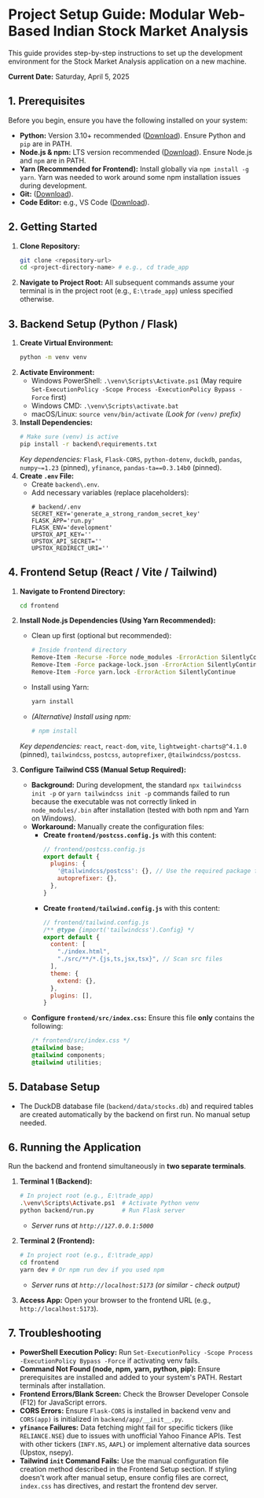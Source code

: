 # Project Setup Guide: Modular Web-Based Indian Stock Market Analysis

This guide provides step-by-step instructions to set up the development environment for the Stock Market Analysis application on a new machine.

**Current Date:** Saturday, April 5, 2025

## 1. Prerequisites

Before you begin, ensure you have the following installed on your system:

* **Python:** Version 3.10+ recommended ([Download](https://www.python.org/downloads/)). Ensure Python and `pip` are in PATH.
* **Node.js & npm:** LTS version recommended ([Download](https://nodejs.org/)). Ensure Node.js and `npm` are in PATH.
* **Yarn (Recommended for Frontend):** Install globally via `npm install -g yarn`. Yarn was needed to work around some npm installation issues during development.
* **Git:** ([Download](https://git-scm.com/downloads/)).
* **Code Editor:** e.g., VS Code ([Download](https://code.visualstudio.com/)).

## 2. Getting Started

1.  **Clone Repository:**
    ```bash
    git clone <repository-url>
    cd <project-directory-name> # e.g., cd trade_app
    ```
2.  **Navigate to Project Root:** All subsequent commands assume your terminal is in the project root (e.g., `E:\trade_app`) unless specified otherwise.

## 3. Backend Setup (Python / Flask)

1.  **Create Virtual Environment:**
    ```bash
    python -m venv venv
    ```
2.  **Activate Environment:**
    * Windows PowerShell: `.\venv\Scripts\Activate.ps1` (May require `Set-ExecutionPolicy -Scope Process -ExecutionPolicy Bypass -Force` first)
    * Windows CMD: `.\venv\Scripts\activate.bat`
    * macOS/Linux: `source venv/bin/activate`
    *(Look for `(venv)` prefix)*
3.  **Install Dependencies:**
    ```bash
    # Make sure (venv) is active
    pip install -r backend\requirements.txt
    ```
    *Key dependencies:* `Flask`, `Flask-CORS`, `python-dotenv`, `duckdb`, `pandas`, `numpy~=1.23` (pinned), `yfinance`, `pandas-ta==0.3.14b0` (pinned).
4.  **Create `.env` File:**
    * Create `backend\.env`.
    * Add necessary variables (replace placeholders):
        ```text
        # backend/.env
        SECRET_KEY='generate_a_strong_random_secret_key'
        FLASK_APP='run.py'
        FLASK_ENV='development'
        UPSTOX_API_KEY=''
        UPSTOX_API_SECRET=''
        UPSTOX_REDIRECT_URI=''
        ```

## 4. Frontend Setup (React / Vite / Tailwind)

1.  **Navigate to Frontend Directory:**
    ```bash
    cd frontend
    ```
2.  **Install Node.js Dependencies (Using Yarn Recommended):**
    * Clean up first (optional but recommended):
        ```bash
        # Inside frontend directory
        Remove-Item -Recurse -Force node_modules -ErrorAction SilentlyContinue
        Remove-Item -Force package-lock.json -ErrorAction SilentlyContinue
        Remove-Item -Force yarn.lock -ErrorAction SilentlyContinue
        ```
    * Install using Yarn:
        ```bash
        yarn install
        ```
    * *(Alternative) Install using npm:*
        ```bash
        # npm install
        ```
    *Key dependencies:* `react`, `react-dom`, `vite`, `lightweight-charts@^4.1.0` (pinned), `tailwindcss`, `postcss`, `autoprefixer`, `@tailwindcss/postcss`.

3.  **Configure Tailwind CSS (Manual Setup Required):**
    * **Background:** During development, the standard `npx tailwindcss init -p` or `yarn tailwindcss init -p` commands failed to run because the executable was not correctly linked in `node_modules/.bin` after installation (tested with both npm and Yarn on Windows).
    * **Workaround:** Manually create the configuration files:
        * **Create `frontend/postcss.config.js`** with this content:
            ```javascript
            // frontend/postcss.config.js
            export default {
              plugins: {
                '@tailwindcss/postcss': {}, // Use the required package for v4
                autoprefixer: {},
              },
            }
            ```
        * **Create `frontend/tailwind.config.js`** with this content:
            ```javascript
            // frontend/tailwind.config.js
            /** @type {import('tailwindcss').Config} */
            export default {
              content: [
                "./index.html",
                "./src/**/*.{js,ts,jsx,tsx}", // Scan src files
              ],
              theme: {
                extend: {},
              },
              plugins: [],
            }
            ```
    * **Configure `frontend/src/index.css`:** Ensure this file **only** contains the following:
        ```css
        /* frontend/src/index.css */
        @tailwind base;
        @tailwind components;
        @tailwind utilities;
        ```

## 5. Database Setup

* The DuckDB database file (`backend/data/stocks.db`) and required tables are created automatically by the backend on first run. No manual setup needed.

## 6. Running the Application

Run the backend and frontend simultaneously in **two separate terminals**.

1.  **Terminal 1 (Backend):**
    ```bash
    # In project root (e.g., E:\trade_app)
    .\venv\Scripts\Activate.ps1  # Activate Python venv
    python backend/run.py        # Run Flask server
    ```
    * _Server runs at `http://127.0.0.1:5000`_

2.  **Terminal 2 (Frontend):**
    ```bash
    # In project root (e.g., E:\trade_app)
    cd frontend
    yarn dev # Or npm run dev if you used npm
    ```
    * _Server runs at `http://localhost:5173` (or similar - check output)_

3.  **Access App:** Open your browser to the frontend URL (e.g., `http://localhost:5173`).

## 7. Troubleshooting

* **PowerShell Execution Policy:** Run `Set-ExecutionPolicy -Scope Process -ExecutionPolicy Bypass -Force` if activating venv fails.
* **Command Not Found (node, npm, yarn, python, pip):** Ensure prerequisites are installed and added to your system's PATH. Restart terminals after installation.
* **Frontend Errors/Blank Screen:** Check the Browser Developer Console (F12) for JavaScript errors.
* **CORS Errors:** Ensure `Flask-CORS` is installed in backend venv and `CORS(app)` is initialized in `backend/app/__init__.py`.
* **`yfinance` Failures:** Data fetching might fail for specific tickers (like `RELIANCE.NSE`) due to issues with unofficial Yahoo Finance APIs. Test with other tickers (`INFY.NS`, `AAPL`) or implement alternative data sources (Upstox, nsepy).
* **Tailwind `init` Command Fails:** Use the manual configuration file creation method described in the Frontend Setup section. If styling doesn't work after manual setup, ensure config files are correct, `index.css` has directives, and restart the frontend dev server.